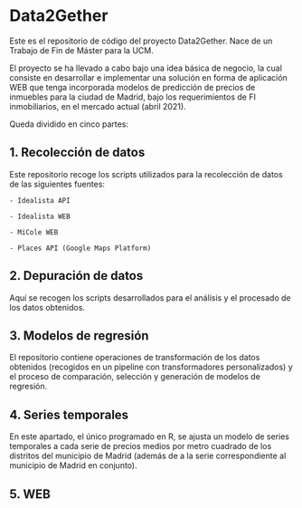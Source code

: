 # Data2Gether

Este es el repositorio de código del proyecto Data2Gether. Nace de un Trabajo de Fin de Máster para la UCM.

El proyecto se ha llevado a cabo bajo una idea básica de negocio, la cual  consiste en desarrollar e implementar una solución en forma de aplicación WEB que tenga incorporada modelos de predicción de precios de inmuebles para la ciudad de Madrid, bajo los requerimientos de FI inmobiliarios, en el mercado actual (abril 2021).

Queda dividido en cinco partes:

## 1. Recolección de datos

Este repositorio recoge los scripts utilizados para la recolección de datos de las siguientes fuentes:

	- Idealista API
	
	- Idealista WEB
	
	- MiCole WEB
	
	- Places API (Google Maps Platform)

## 2. Depuración de datos

Aquí se recogen los scripts desarrollados para el análisis y el procesado de los datos obtenidos.

## 3. Modelos de regresión

El repositorio contiene operaciones de transformación de los datos obtenidos (recogidos en un pipeline con transformadores personalizados) y el proceso de comparación, selección y generación de modelos de regresión.

## 4. Series temporales

En este apartado, el único programado en R, se ajusta un modelo de series temporales a cada serie de precios medios por metro cuadrado de los distritos del municipio de Madrid (además de a la serie correspondiente al municipio de Madrid en conjunto).

## 5. WEB
